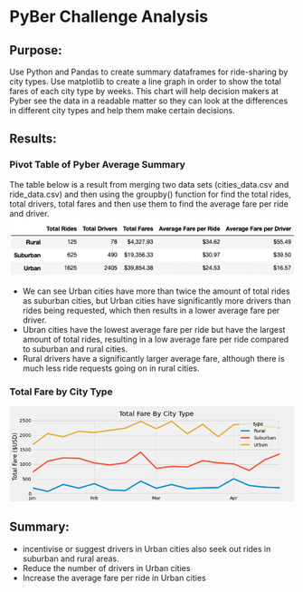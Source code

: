 # PyBer Challenge Analysis
## Purpose:

Use Python and Pandas to create summary dataframes for ride-sharing by city types. Use matplotlib to create a line graph in order to show the total fares of each city type by weeks. This chart will help decision makers at Pyber see the data in a readable matter so they can look at the differences in different city types and help them make certain decisions.

## Results:

### Pivot Table of Pyber Average Summary
The table below is a result from merging two data sets (cities_data.csv and ride_data.csv) and then using the groupby() function for find the total rides, total drivers, total fares and then use them to find the average fare per ride and driver.\
![Image](Pyber_Average_Summary.png)
- We can see Urban cities have more than twice the amount of total rides as suburban cities, but Urban cities have significantly more drivers than rides being requested, which then results in a lower average fare per driver. 
- Ubran cities have the lowest average fare per ride but have the largest amount of total rides, resulting in a low average fare per ride compared to suburban and rural cities. 
- Rural drivers have a significantly larger average fare, although there is much less ride requests going on in rural cities.

### Total Fare by City Type
![Image](pyber_fare_summary_chart.png)
## Summary:

- incentivise or suggest drivers in Urban cities also seek out rides in suburban and rural areas.
- Reduce the number of drivers in Urban cities
- Increase the average fare per ride in Urban cities
